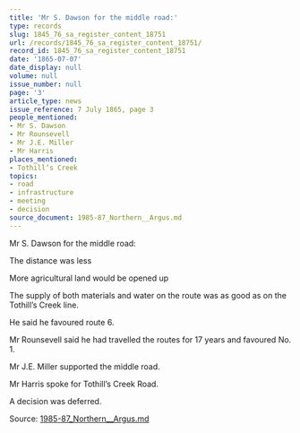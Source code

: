 ```yaml
---
title: 'Mr S. Dawson for the middle road:'
type: records
slug: 1845_76_sa_register_content_18751
url: /records/1845_76_sa_register_content_18751/
record_id: 1845_76_sa_register_content_18751
date: '1865-07-07'
date_display: null
volume: null
issue_number: null
page: '3'
article_type: news
issue_reference: 7 July 1865, page 3
people_mentioned:
- Mr S. Dawson
- Mr Rounsevell
- Mr J.E. Miller
- Mr Harris
places_mentioned:
- Tothill’s Creek
topics:
- road
- infrastructure
- meeting
- decision
source_document: 1985-87_Northern__Argus.md
---
```


Mr S. Dawson for the middle road:

The distance was less

More agricultural land would be opened up

The supply of both materials and water on the route was as good as on the Tothill’s Creek line.

He said he favoured route 6.

Mr Rounsevell said he had travelled the routes for 17 years and favoured No. 1.

Mr J.E. Miller supported the middle road.

Mr Harris spoke for Tothill’s Creek Road.

A decision was deferred.

Source: [1985-87_Northern__Argus.md](/downloads/markdown/1985-87_Northern__Argus.md)
